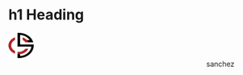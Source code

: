 # h1 Heading
<img src="images/CS_logo_black_red.png" height="50px" width="50px">
<marquee>sanchez</marquee>
